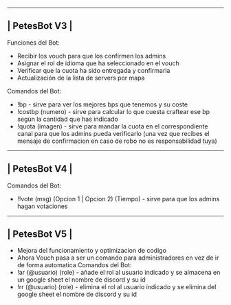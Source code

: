 ---------------
| PetesBot V3 |
---------------
Funciones del Bot:
- Recibir los vouch para que los confirmen los admins
- Asignar el rol de idioma que ha seleccionado en el vouch
- Verificar que la cuota ha sido entregada y confirmarla
- Actualización de la lista de servers por mapa

Comandos del Bot:
- !bp - sirve para ver los mejores bps que tenemos y su coste
- !costbp (numero) - sirve para calcular lo que cuesta craftear ese bp según la cantidad que has indicado
- !quota (imagen) - sirve para mandar la cuota en el correspondiente canal para que los admins pueda verificarlo (una vez que recibes el mensaje de confirmacion en caso de robo no es responsabilidad tuya)

---------------
| PetesBot V4 |
---------------
Comandos del Bot:
- !!vote (msg) (Opcion 1 | Opcion 2) (Tiempo) - sirve para que los admins hagan votaciones
---------------
| PetesBot V5 |
---------------
- Mejora del funcionamiento y optimizacion de codigo
- Ahora Vouch pasa a ser un comando para administradores en vez de ir de forma automatica
Comandos del Bot:
- !ar (@usuario) (role) - añade el rol al usuario indicado y se almacena en un google sheet el nombre de discord y su id
- !rr (@usuario) (role) - elimina el rol al usuario indicado y se elimina del google sheet el nombre de discord y su id
